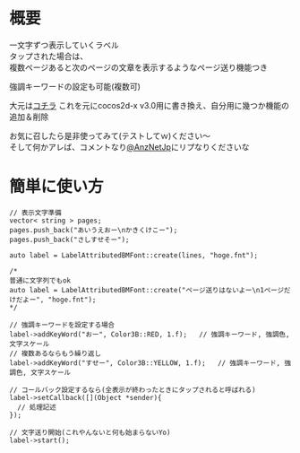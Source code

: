 # 概要

一文字ずつ表示していくラベル  
タップされた場合は、  
複数ページあると次のページの文章を表示するようなページ送り機能つき

強調キーワードの設定も可能(複数可)

大元は[コチラ](http://survive-engineer.hatenablog.com/entry/2014/02/13/013103)
これを元にcocos2d-x v3.0用に書き換え、自分用に幾つか機能の追加＆削除

お気に召したら是非使ってみて(テストしてｗ)ください〜  
そして何かアレば、コメントなり[@AnzNetJp](https://twitter.com/AnzNetJp)にリプなりくださいな

# 簡単に使い方

    // 表示文字準備
    vector< string > pages;
    pages.push_back("あいうえおー\nかきくけこー");
    pages.push_back("さしすせそー");
    
    auto label = LabelAttributedBMFont::create(lines, "hoge.fnt");
    
    /*
    普通に文字列でもok
    auto label = LabelAttributedBMFont::create("ページ送りはないよー\n1ページだけだよー", "hoge.fnt");
    */
    
    // 強調キーワードを設定する場合
    label->addKeyWord("おー", Color3B::RED, 1.f);   // 強調キーワード, 強調色, 文字スケール
    // 複数あるならもう繰り返し
    label->addKeyWord("すせー", Color3B::YELLOW, 1.f);   // 強調キーワード, 強調色, 文字スケール
    
    // コールバック設定するなら(全表示が終わったときにタップされると呼ばれる)
    label->setCallback([](Object *sender){
      // 処理記述
    });
    
    // 文字送り開始(これやんないと何も始まらないYo)
    label->start();
